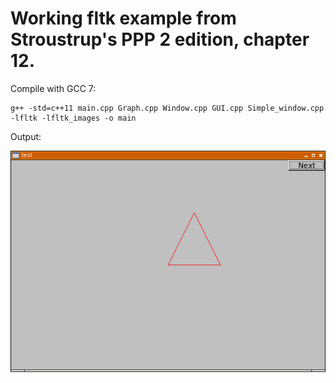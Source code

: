 # Working fltk example from Stroustrup's PPP 2 edition, chapter 12. 

Compile with GCC 7:
```
g++ -std=c++11 main.cpp Graph.cpp Window.cpp GUI.cpp Simple_window.cpp  -lfltk -lfltk_images -o main
```

Output: 

![alt text](https://github.com/alexx518/ppp2/blob/master/screenshot.png)
